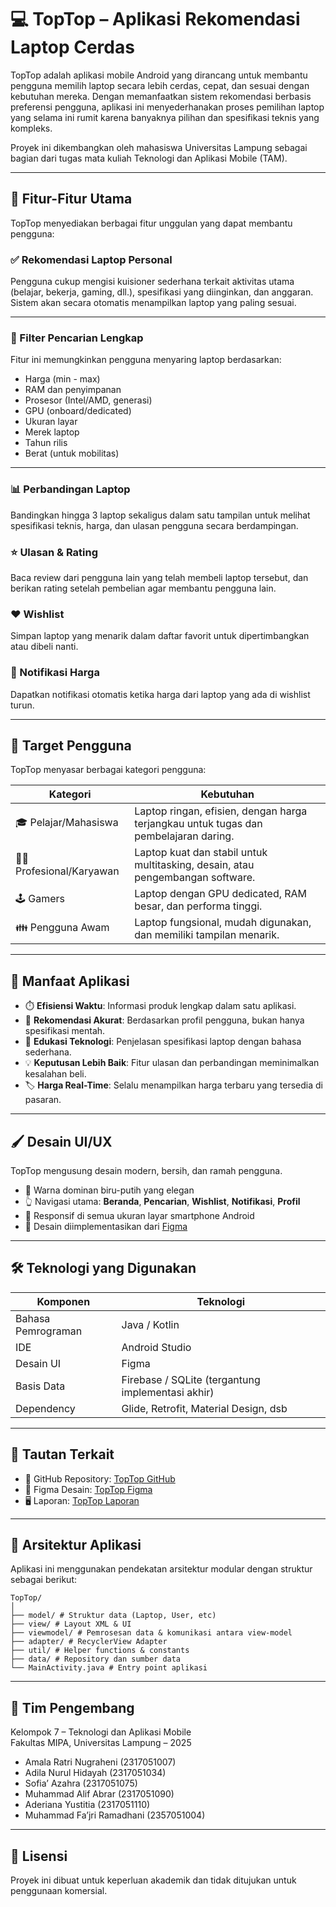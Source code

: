 # 💻 TopTop – Aplikasi Rekomendasi Laptop Cerdas

TopTop adalah aplikasi mobile Android yang dirancang untuk membantu pengguna memilih laptop secara lebih cerdas, cepat, dan sesuai dengan kebutuhan mereka. Dengan memanfaatkan sistem rekomendasi berbasis preferensi pengguna, aplikasi ini menyederhanakan proses pemilihan laptop yang selama ini rumit karena banyaknya pilihan dan spesifikasi teknis yang kompleks.

Proyek ini dikembangkan oleh mahasiswa Universitas Lampung sebagai bagian dari tugas mata kuliah Teknologi dan Aplikasi Mobile (TAM).

---

## 📱 Fitur-Fitur Utama

TopTop menyediakan berbagai fitur unggulan yang dapat membantu pengguna:

### ✅ Rekomendasi Laptop Personal
Pengguna cukup mengisi kuisioner sederhana terkait aktivitas utama (belajar, bekerja, gaming, dll.), spesifikasi yang diinginkan, dan anggaran. Sistem akan secara otomatis menampilkan laptop yang paling sesuai.

---

### 🔎 Filter Pencarian Lengkap
Fitur ini memungkinkan pengguna menyaring laptop berdasarkan:
- Harga (min - max)
- RAM dan penyimpanan
- Prosesor (Intel/AMD, generasi)
- GPU (onboard/dedicated)
- Ukuran layar
- Merek laptop
- Tahun rilis
- Berat (untuk mobilitas)

---

### 📊 Perbandingan Laptop
Bandingkan hingga 3 laptop sekaligus dalam satu tampilan untuk melihat spesifikasi teknis, harga, dan ulasan pengguna secara berdampingan.

### ⭐ Ulasan & Rating
Baca review dari pengguna lain yang telah membeli laptop tersebut, dan berikan rating setelah pembelian agar membantu pengguna lain.

### ❤️ Wishlist
Simpan laptop yang menarik dalam daftar favorit untuk dipertimbangkan atau dibeli nanti.

### 🔔 Notifikasi Harga
Dapatkan notifikasi otomatis ketika harga dari laptop yang ada di wishlist turun.

---

## 🎯 Target Pengguna

TopTop menyasar berbagai kategori pengguna:

| Kategori | Kebutuhan |
|---------|-----------|
| 🎓 Pelajar/Mahasiswa | Laptop ringan, efisien, dengan harga terjangkau untuk tugas dan pembelajaran daring. |
| 👨‍💼 Profesional/Karyawan | Laptop kuat dan stabil untuk multitasking, desain, atau pengembangan software. |
| 🕹️ Gamers | Laptop dengan GPU dedicated, RAM besar, dan performa tinggi. |
| 👪 Pengguna Awam | Laptop fungsional, mudah digunakan, dan memiliki tampilan menarik. |

---

## 🧠 Manfaat Aplikasi

- ⏱️ **Efisiensi Waktu**: Informasi produk lengkap dalam satu aplikasi.
- 🎯 **Rekomendasi Akurat**: Berdasarkan profil pengguna, bukan hanya spesifikasi mentah.
- 🧾 **Edukasi Teknologi**: Penjelasan spesifikasi laptop dengan bahasa sederhana.
- 💡 **Keputusan Lebih Baik**: Fitur ulasan dan perbandingan meminimalkan kesalahan beli.
- 🏷️ **Harga Real-Time**: Selalu menampilkan harga terbaru yang tersedia di pasaran.

---

## 🖌️ Desain UI/UX

TopTop mengusung desain modern, bersih, dan ramah pengguna.

- 🌈 Warna dominan biru-putih yang elegan
- 👆 Navigasi utama: **Beranda**, **Pencarian**, **Wishlist**, **Notifikasi**, **Profil**
- 📱 Responsif di semua ukuran layar smartphone Android
- 🎨 Desain diimplementasikan dari [Figma](https://www.figma.com/design/jZM2vyGnga8KvIGSUHeu6X/TopTop?node-id=0-1&t=ho4GLYKEOIqNJixc-1)

---

## 🛠️ Teknologi yang Digunakan

| Komponen | Teknologi |
|----------|-----------|
| Bahasa Pemrograman | Java / Kotlin |
| IDE | Android Studio |
| Desain UI | Figma |
| Basis Data | Firebase / SQLite (tergantung implementasi akhir) |
| Dependency | Glide, Retrofit, Material Design, dsb |

---

## 🔗 Tautan Terkait

- 📂 GitHub Repository: [TopTop GitHub](https://github.com/Tesyaf/TopTop.git)
- 🎨 Figma Desain: [TopTop Figma](https://www.figma.com/design/jZM2vyGnga8KvIGSUHeu6X/TopTop?node-id=0-1&t=ho4GLYKEOIqNJixc-1)
- 🖥️ Laporan: [TopTop Laporan](https://1drv.ms/w/c/b3ddf11fb1984949/ERlNhEnF78BNmOQpoGNZzl8BBjoIj2lxOXfQop9YKot4Bw?e=y6wVYt)

---

## 🧱 Arsitektur Aplikasi

Aplikasi ini menggunakan pendekatan arsitektur modular dengan struktur sebagai berikut:

```
TopTop/
│
├── model/ # Struktur data (Laptop, User, etc)
├── view/ # Layout XML & UI
├── viewmodel/ # Pemrosesan data & komunikasi antara view-model
├── adapter/ # RecyclerView Adapter
├── util/ # Helper functions & constants
├── data/ # Repository dan sumber data
└── MainActivity.java # Entry point aplikasi
```

---

## 👥 Tim Pengembang

Kelompok 7 – Teknologi dan Aplikasi Mobile  
Fakultas MIPA, Universitas Lampung – 2025

- Amala Ratri Nugraheni (2317051007)  
- Adila Nurul Hidayah (2317051034)  
- Sofia’ Azahra (2317051075)  
- Muhammad Alif Abrar (2317051090)  
- Aderiana Yustitia (2317051110)  
- Muhammad Fa’jri Ramadhani (2357051004)

---

## 📌 Lisensi

Proyek ini dibuat untuk keperluan akademik dan tidak ditujukan untuk penggunaan komersial.

